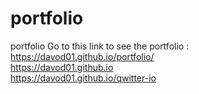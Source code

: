# portfolio
portfolio
Go to this link to see the portfolio :<br/>
https://davod01.github.io/portfolio/ <br/>
https://davod01.github.io <br/>
https://davod01.github.io/qwitter-io <br/>